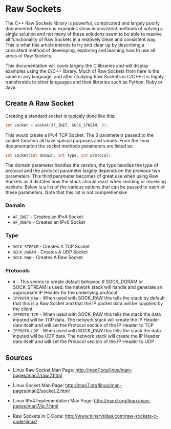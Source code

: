 # Raw Sockets

The C++ Raw Sockets library is powerful, complicated and largely poorly documented. Numerous examples show inconsistent methods of solving a single solution and not many of these solutions seem to be able to resolve all functionality of Raw Sockets in a relatively clean and consistent way. This is what this article intends to try and clear up by describing a consistent method of developing, exploring and learning how to use all areas of Raw Sockets.

This documentation will cover largely the C libraries and will display examples using the C/C++ library. Much of Raw Sockets from here is the same in any language, and after studying Raw Sockets in C/C++ it is highly transferable to other languages and their libraries such as Python, Ruby or Java

## Create A Raw Socket

Creating a standard socket is typicaly done like this:
```c
int socket = socket(AF_INET, SOCK_STREAM, 0);
```
This would create a IPv4 TCP Socket. The 3 parameters passed to the socket function all have special purposes and values. From the linux documentation the socket methods parameters are listed as:
```c
int socket(int domain, int type, int protocol);
```
The domain parameter handles the version, the type handles the type of protocol and the protocol parameter largely depends on the previous two parameters. This third parameter becomes of great use when using Raw Sockets as it dictates how the stack should react when sending or receiving packets. Below is a list of the various options that can be passed to each of these parameters. Note that this list is not comprehensive

### Domain
* `AF_INET` - Creates an IPv4 Socket
* `AF_INET6` - Creates an IPv6 Socket

### Type
* `SOCK_STREAM` - Creates A TCP Socket
* `SOCK_DGRAM` - Creates A UDP Socket
* `SOCK_RAW` - Creates A Raw Socket

### Protocols
* `0` - This seems to create default behavior, if SOCK_DGRAM or SOCK_STREAM is used, the network stack will handle and generate an appropriate IP Header for the underlying protocol
* `IPPROTO_RAW` - When used with SOCK_RAW this tells the stack by default that this is a Raw Socket and that the IP packet data will be supplied by the client
* `IPPROTO_TCP` - When used with SOCK_RAW this tells the stack the data inputed will be TCP data. The network stack will create the IP Header data itself and will set the Protocol section of the IP Header to TCP
* `IPPROTO_UDP` - When used with SOCK_RAW this tells the stack the data inputed will be UDP data. The network stack will create the IP Header data itself and will set the Protocol seciton of the IP Header to UDP


## Sources
* Linux Raw Socket Man Page: http://man7.org/linux/man-pages/man7/raw.7.html
* Linux Socket Man Page: http://man7.org/linux/man-pages/man2/socket.2.html
* Linux IPv4 Implementation Man Page: http://man7.org/linux/man-pages/man7/ip.7.html

* Raw Sockets in C Code: http://www.binarytides.com/raw-sockets-c-code-linux/
